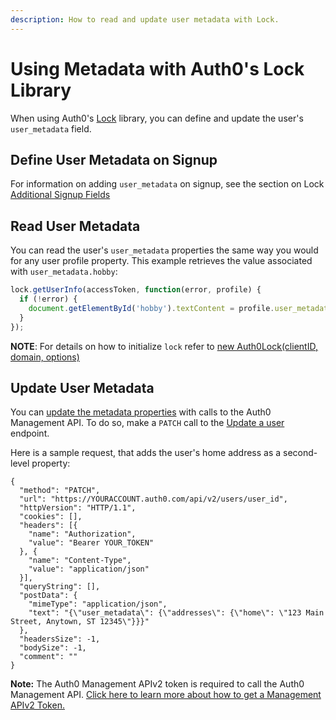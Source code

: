 ```yaml
---
description: How to read and update user metadata with Lock.
---
```


# Using Metadata with Auth0's Lock Library

When using Auth0's [Lock](/libraries/lock) library, you can define and update the user's `user_metadata` field.

## Define User Metadata on Signup

For information on adding `user_metadata` on signup, see the section on Lock [Additional Signup Fields](/libraries/lock/v10/customization#additionalsignupfields-array-)

## Read User Metadata

You can read the user's `user_metadata` properties the same way you would for any user profile property. This example retrieves the value associated with `user_metadata.hobby`:

```js
lock.getUserInfo(accessToken, function(error, profile) {
  if (!error) {
    document.getElementById('hobby').textContent = profile.user_metadata.hobby;
  }
});
```

**NOTE**: For details on how to initialize `lock` refer to [new Auth0Lock(clientID, domain, options)](https://github.com/auth0/lock#new-auth0lockclientid-domain-options)

## Update User Metadata

You can [update the metadata properties](/metadata/apiv2#update-user-metadata) with calls to the Auth0 Management API. To do so, make a `PATCH` call to the [Update a user](/api/management/v2#!/Users/patch_users_by_id) endpoint.


Here is a sample request, that adds the user's home address as a second-level property:

```har
{
  "method": "PATCH",
  "url": "https://YOURACCOUNT.auth0.com/api/v2/users/user_id",
  "httpVersion": "HTTP/1.1",
  "cookies": [],
  "headers": [{
    "name": "Authorization",
    "value": "Bearer YOUR_TOKEN"
  }, {
    "name": "Content-Type",
    "value": "application/json"
  }],
  "queryString": [],
  "postData": {
    "mimeType": "application/json",
    "text": "{\"user_metadata\": {\"addresses\": {\"home\": \"123 Main Street, Anytown, ST 12345\"}}}"
  },
  "headersSize": -1,
  "bodySize": -1,
  "comment": ""
}
```

**Note:** The Auth0 Management APIv2 token is required to call the Auth0 Management API. [Click here to learn more about how to get a Management APIv2 Token.](/api/management/v2/tokens)

